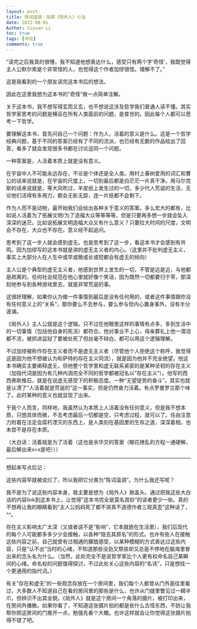 ```yaml
---
layout: post
title: 陈词滥调：加缪《局外人》小注
date: 2022-08-01
Author: Siyuan Li
toc: true
tags: [评论]
comments: true
--- 
```


“读完之后我真的很懵，我不知道他想表达什么，感受只有两个字‘奇怪’，我既觉得主人公默尔索是个非常怪的人，也觉得这个作者加缪很怪。理解不了。”

这是我看到的一个朋友读完这本书后的想法。

因此在这里我想为这本书的“奇怪”做一点简单注解。

关于这本书，我不想写得玄而又玄，也不想说这涉及哲学我们普通人读不懂。其实哲学家思考的问题是横亘在所有人类面前的问题，是普世的。因此每个人都可以思考一下哲学。

要理解这本书，首先问自己一个问题：作为人，活着的意义是什么。这是一个哲学经典问题，基于不同的答案已经有了不同的流派，也已经有无数的作品给出了回答，看多了就会发现很多书都在讨论这同一个问题。

一种答案是，人活着本质上就是没有意义。


在宇宙中人不可能永远存在，不论是个体还是全人类。用村上春树爱用的词汇和曹公的话来说就是，在宇宙的尺度上，一切到最后都是白茫茫一片真干净。用马尔克斯的话来说就是，等大风吹过，羊皮纸上发生过的一切，多少代人荒诞的生活，无论他们活得有多用力，都会无影无踪，连一片纸都不会剩下。

作为人而不是动物，最开始我们会给出各种关于意义的答案。多么宏大的都有，比如说人活着为了拓展文明/为了造福大众等等等等，但是只要再多想一步就会坠入深深的迷茫。比如说拓展文明造福大众又有什么意义？只要拉大时间的尺度，文明会不存在，大众也不存在。意义经不起追问。

思考到了这一步人就会感到虚无。也是思考到了这一步，看这本书才会感到有共鸣。因为加缪写的这本书就是讲的虚无主义者的内心。（这里并不批判虚无主义，事实上大部分人在人生中或早或晚或长或短都会有虚无的倾向）

主人公是个典型的虚无主义者，他感到世界上发生的一切，不管是远是近，与他都是疏离的。任何社会规范在他心里就好像个笑话，因为既然一切都要归于零，那深刻地参与到各种游戏里去，就是非常荒诞的事。

这很好理解，如果你认为做一件事情到最后是没有任何用的，或者这件事情跟你没有任何意义上的“关系”，那你要么不去参与，要么参与但内心置身事外，没有半分波澜。

《局外人》主人公就是这个逻辑。只不过在他眼里这样的事情有点多，多到生活中的一切事情（包括他自身的死活）都符合。他对事业不上心，母亲葬礼上他一滴泪都不流，被抓进监狱了要被处死了但丝毫不辩白，都可以用这个逻辑理解。

不过加缪被称作存在主义者而不是虚无主义者（尽管他个人拒绝这个称呼，我觉得这是因为他不想被认为和萨特的存在主义同流），就是因为他并不完全绝望。他这本书确实主要阐释虚无，但他整个哲学里和虚无联系紧密的是某种坚韧的存在主义（加指代词是因为有几种内涵完全不同的哲学都被冠名以“存在主义”）。他写的西西弗斯推石，就是在说虚无感受下的积极态度。一种“无望徒劳的奋斗”。其实也就是认清了“人活着就是荒诞的”这一事实，但是仍然奋力活着。有点罗曼罗兰那个味了。此时某种的意义也就显现了出来。

于我个人而言，同样地，我虽然认为本质上人活着没有任何意义，但是我不想本质，只想具体而微，不去考虑最后一切都是空，只考虑过程，就可以了。任由注意力附着在注定会腐朽湮灭的东西上，是人类刻在基因里的生存之道，深深着相，也未尝不是存在本质。

（大白话：活着就是为了活着（这也是余华交的答案（眼花缭乱的方程一通硬解，最后解出来x=x是吧）））


---------------------
想起来写点后记：

这些内容早就被说烂了，所以我把它分类为“陈词滥调”。为什么我还写呢？

我不是为了说这些内容本身，我主要是想为《局外人》掀盖头。通过把我这些大白话的内容link到这本书上，让觉得“这本书完全是莫名其妙”的读者更少一些。真的不想再让我的眼睛看到“主人公妈妈死了都不哭真不道德作者三观真歪”这种话了，^^。

存在主义影响太广太深（又或者说不是“影响”，它本就嵌在生活里），我们后现代的每个人可能都多多少少会接触，以各种“隐去其原名”的形式。也许有些人在接触这些内容之前，自己就曾有过相通的朦胧感受，以某种模糊的方式表达过这些内容，只是“认不出”当时的心绪，不知道那些没劲又颓丧却又总是不停地在脑海里冒出来的念头名为什么。（当然，此处完全不是说哲学家比个人更有权命名自己某瞬间的心绪。命名权的问题值得探讨，不过此处关心这些内容的“名讳”，只是想找一个更通用的指代词。）

有关“存在和虚无”的一些观念存放在一个房间里，我们每个人都曾从门外面往里看过，大多数人不知道自己在看的房间里的那些是什么，也许从门缝里瞥见过一鳞半爪，但辨识不出其全貌。《局外人》就是这个房间一个角落的摄片，被打印出来，在房间外播散。如果你看了，不知道这张摄片拍的都是些什么古怪东西，不妨让我帮你把这房间的门推开一点，勉强先看个大概。也许这样就会让你觉得这张摄片拍得不错了吧。
